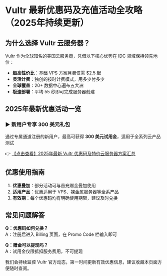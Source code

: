 # Vultr 最新优惠码及充值活动全攻略（2025年持续更新）

## 为什么选择 Vultr 云服务器？

Vultr 作为全球知名的美国云服务商，凭借以下核心优势在 IDC 领域保持领先地位：

- **超高性价比**：基础 VPS 方案月费仅需 $2.5 起
- **灵活计费**：独创的按时计费模式，用多少付多少
- **全球覆盖**：20+ 数据中心遍布五大洲
- **极速部署**：平均 55 秒即可完成服务器创建

## 2025年最新优惠活动一览

### ▶️ 新用户专享 300 美元礼包
通过专属通道注册的新用户，最高可获得 **300 美元试用金**，适用于全系列云产品测试

👉 [【点击查看】2025年最新 Vultr 优惠码及特价云服务器方案汇总](https://bit.ly/VuLtr)

## 优惠使用指南
1. **优惠叠加**：部分活动可与首充赠金叠加使用
2. **适用产品**：优惠适用于 VPS、裸金属服务器等全系产品
3. **有效期**：每个优惠码均有明确使用期限，建议及时兑换

## 常见问题解答
**Q：优惠码如何兑换？**  
A：注册后进入 Billing 页面，在 Promo Code 栏输入即可

**Q：赠金可以提现吗？**  
A：试用金仅限抵扣服务费用，不可提现

我们会持续监控 Vultr 官方动态，第一时间更新有效优惠信息，建议收藏本页面方便随时查阅。